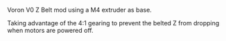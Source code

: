 Voron V0 Z Belt mod using a M4 extruder as base. 

Taking advantage of the 4:1 gearing to prevent the belted Z from dropping when motors are powered off.
